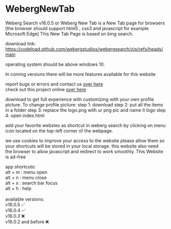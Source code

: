 # WebergNewTab
Weberg Search v16.0.5 or Weberg New Tab is a New Tab page for browsers [the browser should support html5 , css3 and javascript for example Microsoft Edge]
This New Tab Page is based on bing search.
 
 download link: https://codeload.github.com/webergstudios/webergsearch/zip/refs/heads/main
 
operating system should be above windows 10.

In coming versions there will be more features available for this website

report bugs or errors and contact us <a href='https://github.com/webergstudios/NewTab/issues'>over here</a><br>
check out this project online <a href='https://webergstudios.github.io/webergsearch'>over here</a>

download to get full experience with customizing with your own profile picture.
To change profile picture:
 step 1: download 
 step 2: put all the items in a folder
 step 3: replace the logo.png with ur png pic and name it logo
 step 4: open index.html
 
add your favorite webstes as shortcut in weberg search by clicking on menu icon located on the top-left corner of the webpage.

we use cookies to improve your access to the website please allow them so your shortcuts will be stored in your local storage.
this website also need the browser to allow javascript and redirect to work smoothly.
This Website is ad-free 

app shortcuts:<br>
alt + m : menu open<br>
alt + n : menu close<br>
alt + s : search bar focus<br>
alt + h : help
<br><br>
available versions: <br>
v16.0.5 ✅<br>
v16.0.4 ✅<br>
v16.0.3 ❌<br>
v16.0.2 and before ❌
